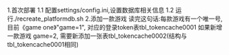 1.首次部署
    1.1 配置settings/config.ini,设置数据库相关信息
    1.2 运行./recreate_platformdb.sh
2.添加一款游戏
    读完这句话:每款游戏有一个唯一号,目前《game one》"game=1",
    对应的登录token表tbl_tokencache0001
    如果新增一款游戏 game=2,
    需要新添加一张表tbl_tokencache0002(结构与tbl_tokencache0001相同)
